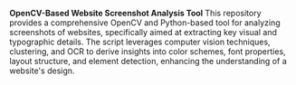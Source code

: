 **OpenCV-Based Website Screenshot Analysis Tool**
This repository provides a comprehensive OpenCV and Python-based tool for analyzing screenshots of websites, specifically aimed at extracting key visual and typographic details. The script leverages computer vision techniques, clustering, and OCR to derive insights into color schemes, font properties, layout structure, and element detection, enhancing the understanding of a website's design.
